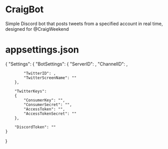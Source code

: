 # CraigBot
Simple Discord bot that posts tweets from a specified account in real time, designed for @CraigWeekend


# appsettings.json
{
    "Settings":
    {
        "BotSettings":
        {
            "ServerID": ,
            "ChannelID": ,
            
            "TwitterID": ,
            "TwitterScreenName": ""
        },

        "TwitterKeys":
        {
            "ConsumerKey": "",
            "ConsumerSecret": "",
            "AccessToken": "",
            "AccessTokenSecret": ""
        },

        "DiscordToken": ""
    }
}
